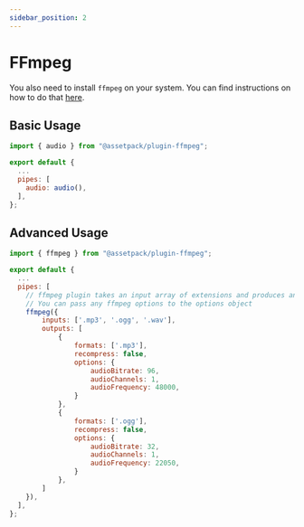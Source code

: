 ```yaml
---
sidebar_position: 2
---
```


# FFmpeg

You also need to install `ffmpeg` on your system. You can find instructions on how to do that [here](https://www.ffmpeg.org/download.html).

## Basic Usage

```js
import { audio } from "@assetpack/plugin-ffmpeg";

export default {
  ...
  pipes: [
    audio: audio(),
  ],
};
```

## Advanced Usage

```js
import { ffmpeg } from "@assetpack/plugin-ffmpeg";

export default {
  ...
  pipes: [
    // ffmpeg plugin takes an input array of extensions and produces an output based on the options
    // You can pass any ffmpeg options to the options object
    ffmpeg({
        inputs: ['.mp3', '.ogg', '.wav'],
        outputs: [
            {
                formats: ['.mp3'],
                recompress: false,
                options: {
                    audioBitrate: 96,
                    audioChannels: 1,
                    audioFrequency: 48000,
                }
            },
            {
                formats: ['.ogg'],
                recompress: false,
                options: {
                    audioBitrate: 32,
                    audioChannels: 1,
                    audioFrequency: 22050,
                }
            },
        ]
    }),
  ],
};
```
